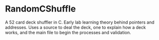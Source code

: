 # RandomCShuffle
A 52 card deck shuffler in C. Early lab learning theory behind pointers and addresses. Uses a source to deal the deck, one to explain 
how a deck works, and the main file to begin the processes and validation.
